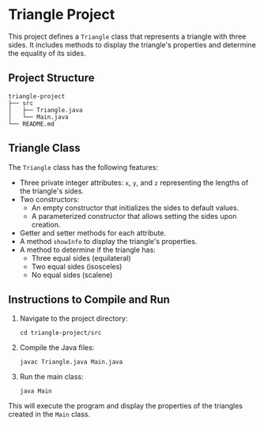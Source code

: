 # Triangle Project

This project defines a `Triangle` class that represents a triangle with three sides. It includes methods to display the triangle's properties and determine the equality of its sides.

## Project Structure

```
triangle-project
├── src
│   ├── Triangle.java
│   └── Main.java
└── README.md
```

## Triangle Class

The `Triangle` class has the following features:
- Three private integer attributes: `x`, `y`, and `z` representing the lengths of the triangle's sides.
- Two constructors:
  - An empty constructor that initializes the sides to default values.
  - A parameterized constructor that allows setting the sides upon creation.
- Getter and setter methods for each attribute.
- A method `showInfo` to display the triangle's properties.
- A method to determine if the triangle has:
  - Three equal sides (equilateral)
  - Two equal sides (isosceles)
  - No equal sides (scalene)

## Instructions to Compile and Run

1. Navigate to the project directory:
   ```
   cd triangle-project/src
   ```

2. Compile the Java files:
   ```
   javac Triangle.java Main.java
   ```

3. Run the main class:
   ```
   java Main
   ```

This will execute the program and display the properties of the triangles created in the `Main` class.